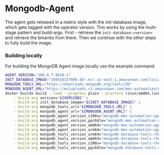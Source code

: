 # Mongodb-Agent
The agent gets released in a matrix style with the init-database image, which gets tagged with the operator version.
This works by using the multi-stage pattern and build-args. First - retrieve the `init-database:<version>` and retrieve the
binaries from there. Then we continue with the other steps to fully build the image.

### Building locally

For building the MongoDB Agent image locally use the example command:

```bash
AGENT_VERSION="108.0.7.8810-1"
INIT_DATABASE_IMAGE="268558157000.dkr.ecr.us-east-1.amazonaws.com/lucian.tosa/mongodb-kubernetes-init-database:evergreen"
MONGODB_TOOLS_URL="https://downloads.mongodb.org/tools/db"
MONGODB_AGENT_URL="https://mciuploads.s3.amazonaws.com/mms-automation/mongodb-mms-build-agent/builds/automation-agent/prod"
docker buildx build --load --progress plain --platform linux/amd64,linux/arm64,linux/s390x,linux/ppc64le . -f docker/mongodb-agent/Dockerfile -t "mongodb-agent:${VERSION}" \
    --build-arg version="${VERSION}" \
    --build-arg init_database_image="${INIT_DATABASE_IMAGE}" \
    --build-arg mongodb_tools_url="${MONGODB_TOOLS_URL}" \
    --build-arg mongodb_agent_url="${MONGODB_AGENT_URL}" \
    --build-arg mongodb_agent_version_s390x="mongodb-mms-automation-agent-${AGENT_VERSION}.rhel7_s390x.tar.gz" \
    --build-arg mongodb_agent_version_ppc64le="mongodb-mms-automation-agent-${AGENT_VERSION}.rhel8_ppc64le.tar.gz" \
    --build-arg mongodb_agent_version_amd64="mongodb-mms-automation-agent-${AGENT_VERSION}.linux_x86_64.tar.gz" \
    --build-arg mongodb_agent_version_arm64="mongodb-mms-automation-agent-${AGENT_VERSION}.amzn2_aarch64.tar.gz" \
    --build-arg mongodb_tools_version_arm64="mongodb-database-tools-rhel93-aarch64-100.12.0.tgz" \
    --build-arg mongodb_tools_version_amd64="mongodb-database-tools-rhel93-x86_64-100.12.0.tgz" \
    --build-arg mongodb_tools_version_s390x="mongodb-database-tools-rhel9-s390x-100.12.0.tgz" \
    --build-arg mongodb_tools_version_ppc64le="mongodb-database-tools-rhel9-ppc64le-100.12.0.tgz"

```
